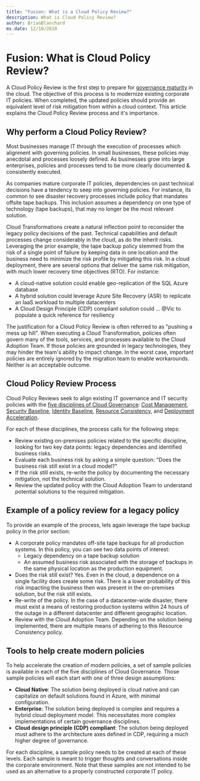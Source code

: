 ```yaml
---
title: "Fusion: What is a Cloud Policy Review?"
description: What is Cloud Policy Review?
author: BrianBlanchard
ms.date: 12/10/2018
---
```


# Fusion: What is Cloud Policy Review?

A Cloud Policy Review is the first step to prepare for [governance maturity](../overview.md) in the cloud. The objective of this process is to modernize existing corporate IT policies. When completed, the updated policies should provide an equivalent level of risk mitigation from within a cloud context. This article explains the Cloud Policy Review process and it's importance.

## Why perform a Cloud Policy Review?

Most businesses manage IT through the execution of processes which alignment with governing policies. In small businesses, these policies may anecdotal and processes loosely defined. As businesses grow into large enterprises, policies and processes tend to be more clearly documented & consistently executed.

As companies mature corporate IT policies, dependencies on past technical decisions have a tendency to seep into governing policies. For instance, its common to see disaster recovery processes include policy that mandates offsite tape backups. This inclusion assumes a dependency on one type of technology (tape backups), that may no longer be the most relevant solution.

Cloud Transformations create a natural inflection point to reconsider the legacy policy decisions of the past. Technical capabilities and default processes change considerably in the cloud, as do the inherit risks. Leveraging the prior example, the tape backup policy stemmed from the risk of a single point of failure by keeping data in one location and the business need to minimize the risk profile by mitigating this risk. In a cloud deployment, there are several options that deliver the same risk mitigation, with much lower recovery time objectives (RTO). For instance:

* A cloud-native solution could enable geo-replication of the SQL Azure database
* A hybrid solution could leverage Azure Site Recovery (ASR) to replicate an IaaS workload to multiple datacenters
* A Cloud Design Principle (CDP) compliant solution could ... @Vic to populate a quick reference for resiliency

The justification for a Cloud Policy Review is often referred to as "pushing a mess up hill". When executing a Cloud Transformation, policies often govern many of the tools, services, and processes available to the Cloud Adoption Team. If those policies are grounded in legacy technologies, they may hinder the team's ability to impact change. In the worst case, important policies are entirely ignored by the migration team to enable workarounds. Neither is an acceptable outcome.

## Cloud Policy Review Process

Cloud Policy Reviews seek to align existing IT governance and IT security policies with the [five disciplines of Cloud Governance](../overview.md): [Cost Management](../cost-management/overview.md), [Security Baseline](../security-baseline/overview.md), [Identity Baseline](../identity-baseline/overview.md), [Resource Consistency](../resource-consistency/overview.md), and [Deployment Acceleration](../deployment-acceleration/overview.md).

For each of these disciplines, the process calls for the following steps:

* Review existing on-premises policies related to the specific discipline, looking for two key data points: legacy dependencies and identified business risks.
* Evaluate each business risk by asking a simple question: "Does the business risk still exist in a cloud model?"
* If the risk still exists, re-write the policy by documenting the necessary mitigation, not the technical solution.
* Review the updated policy with the Cloud Adoption Team to understand potential solutions to the required mitigation.

## Example of a policy review for a legacy policy

To provide an example of the process, lets again leverage the tape backup policy in the prior section:

* A corporate policy mandates off-site tape backups for all production systems. In this policy, you can see two data points of interest:
    * Legacy dependency on a tape backup solution
    * An assumed business risk associated with the storage of backups in the same physical location as the production equipment.
* Does the risk still exist? Yes. Even in the cloud, a dependence on a single facility does create some risk. There is a lower probability of this risk impacting the business then was present in the on-premises solution, but the risk still exists.
* Re-write of the policy. In the case of a datacenter-wide disaster, there must exist a means of restoring production systems within 24 hours of the outage in a different datacenter and different geographic location.
* Review with the Cloud Adoption Team. Depending on the solution being implemented, there are multiple means of adhering to this Resource Consistency policy.

## Tools to help create modern policies

To help accelerate the creation of modern policies, a set of sample policies is available in each of the five disciplines of Cloud Governance. Those sample policies will each start with one of three design assumptions:

* **Cloud Native**: The solution being deployed is cloud native and can capitalize on default solutions found in Azure, with minimal configuration.
* **Enterprise**: The solution being deployed is complex and requires a hybrid cloud deployment model. This necessitates more complex implementations of certain governance disciplines.
* **Cloud design principle (CDP) compliant**: The solution being deployed must adhere to the architecture axes defined in CDP, requiring a much higher degree of governance.  

For each discipline, a sample policy needs to be created at each of these levels. Each sample is meant to trigger thoughts and conversations inside the corporate environment. Note that these samples are not intended to be used as an alternative to a properly constructed corporate IT policy.
